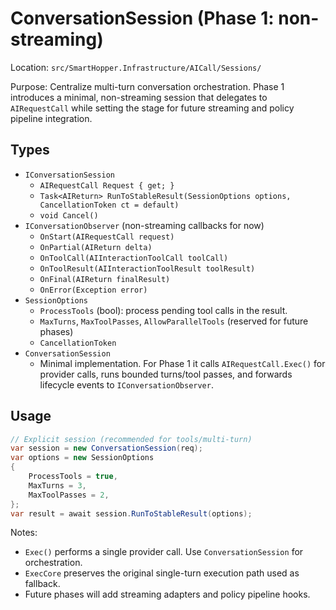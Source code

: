 # ConversationSession (Phase 1: non-streaming)

Location: `src/SmartHopper.Infrastructure/AICall/Sessions/`

Purpose: Centralize multi-turn conversation orchestration. Phase 1 introduces a minimal, non-streaming session that delegates to `AIRequestCall` while setting the stage for future streaming and policy pipeline integration.

## Types

- `IConversationSession`
  - `AIRequestCall Request { get; }`
  - `Task<AIReturn> RunToStableResult(SessionOptions options, CancellationToken ct = default)`
  - `void Cancel()`
- `IConversationObserver` (non-streaming callbacks for now)
  - `OnStart(AIRequestCall request)`
  - `OnPartial(AIReturn delta)`
  - `OnToolCall(AIInteractionToolCall toolCall)`
  - `OnToolResult(AIInteractionToolResult toolResult)`
  - `OnFinal(AIReturn finalResult)`
  - `OnError(Exception error)`
- `SessionOptions`
  - `ProcessTools` (bool): process pending tool calls in the result.
  - `MaxTurns`, `MaxToolPasses`, `AllowParallelTools` (reserved for future phases)
  - `CancellationToken`
- `ConversationSession`
  - Minimal implementation. For Phase 1 it calls `AIRequestCall.Exec()` for provider calls, runs bounded turns/tool passes, and forwards lifecycle events to `IConversationObserver`.

## Usage

```csharp
// Explicit session (recommended for tools/multi-turn)
var session = new ConversationSession(req);
var options = new SessionOptions
{
    ProcessTools = true,
    MaxTurns = 3,
    MaxToolPasses = 2,
};
var result = await session.RunToStableResult(options);
```

Notes:

- `Exec()` performs a single provider call. Use `ConversationSession` for orchestration.
- `ExecCore` preserves the original single-turn execution path used as fallback.
- Future phases will add streaming adapters and policy pipeline hooks.
